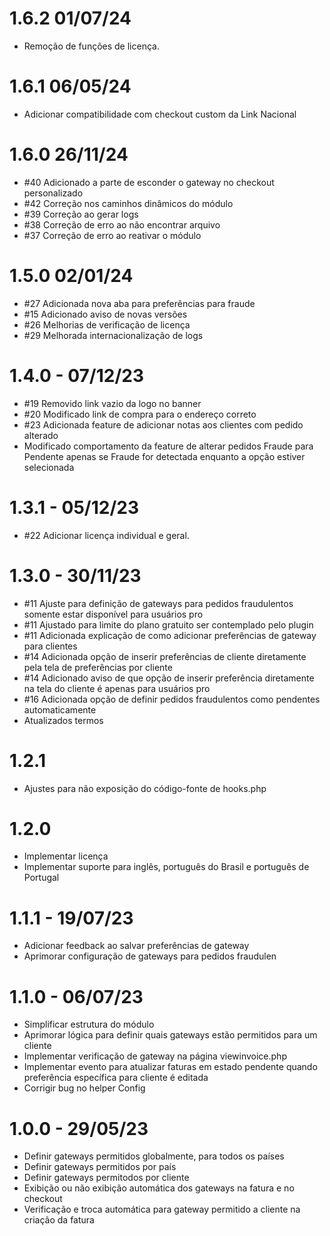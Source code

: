 # 1.6.2 01/07/24
- Remoção de funções de licença.

# 1.6.1 06/05/24
- Adicionar compatibilidade com checkout custom da Link Nacional

# 1.6.0 26/11/24
- #40 Adicionado a parte de esconder o gateway no checkout personalizado
- #42 Correção nos caminhos dinâmicos do módulo
- #39 Correção ao gerar logs
- #38 Correção de erro ao não encontrar arquivo
- #37 Correção de erro ao reativar o módulo

# 1.5.0 02/01/24
- #27 Adicionada nova aba para preferências para fraude
- #15 Adicionado aviso de novas versões
- #26 Melhorias de verificação de licença
- #29 Melhorada internacionalização de logs

# 1.4.0 - 07/12/23
- #19 Removido link vazio da logo no banner
- #20 Modificado link de compra para o endereço correto
- #23 Adicionada feature de adicionar notas aos clientes com pedido alterado
- Modificado comportamento da feature de alterar pedidos Fraude para Pendente apenas se Fraude for detectada enquanto a opção estiver selecionada

# 1.3.1 - 05/12/23
- #22 Adicionar licença individual e geral.

# 1.3.0 - 30/11/23
- #11 Ajuste para definição de gateways para pedidos fraudulentos somente estar disponível para usuários pro
- #11 Ajustado para limite do plano gratuito ser contemplado pelo plugin
- #11 Adicionada explicação de como adicionar preferências de gateway para clientes
- #14 Adicionada opção de inserir preferências de cliente diretamente pela tela de preferências por cliente
- #14 Adicionado aviso de que opção de inserir preferência diretamente na tela do cliente é apenas para usuários pro
- #16 Adicionada opção de definir pedidos fraudulentos como pendentes automaticamente
- Atualizados termos

# 1.2.1
- Ajustes para não exposição do código-fonte de hooks.php

# 1.2.0
- Implementar licença
- Implementar suporte para inglês, português do Brasil e português de Portugal

# 1.1.1 - 19/07/23
- Adicionar feedback ao salvar preferências de gateway
- Aprimorar configuração de gateways para pedidos fraudulen

# 1.1.0 - 06/07/23
- Simplificar estrutura do módulo
- Aprimorar lógica para definir quais gateways estão permitidos para um cliente
- Implementar verificação de gateway na página viewinvoice.php
- Implementar evento para atualizar faturas em estado pendente quando preferência específica para cliente é editada
- Corrigir bug no helper Config

# 1.0.0 - 29/05/23
- Definir gateways permitidos globalmente, para todos os países
- Definir gateways permitidos por país
- Definir gateways permitodos por cliente
- Exibição ou não exibição automática dos gateways na fatura e no checkout
- Verificação e troca automática para gateway permitido a cliente na criação da fatura
